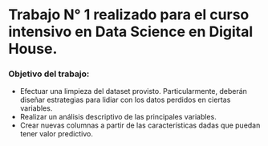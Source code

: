 # Trabajo N° 1 realizado para el curso intensivo en Data Science en Digital House.

### Objetivo del trabajo:

- Efectuar una limpieza del dataset provisto. Particularmente, deberán diseñar estrategias
  para lidiar con los datos perdidos en ciertas variables.
- Realizar un análisis descriptivo de las principales variables.
- Crear nuevas columnas a partir de las características dadas que puedan tener valor
  predictivo.
